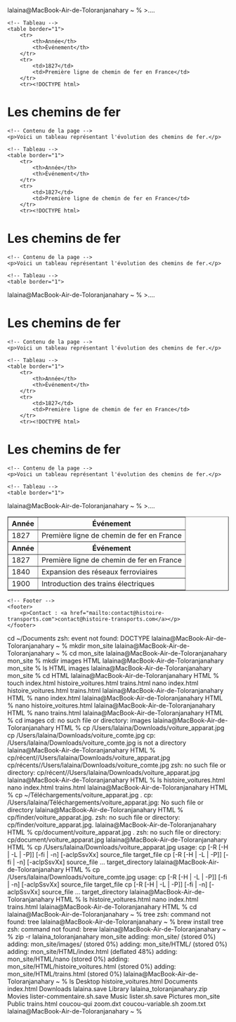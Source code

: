 lalaina@MacBook-Air-de-Toloranjanahary ~ % >....                                                                                                                                                                                                  

    <!-- Tableau -->
    <table border="1">
        <tr>
            <th>Année</th>
            <th>Événement</th>
        </tr>
        <tr>
            <td>1827</td>
            <td>Première ligne de chemin de fer en France</td>
        </tr>
        <tr><!DOCTYPE html>
<html lang="fr">
<head>
    <meta charset="UTF-8">
    <meta name="viewport" content="width=device-width, initial-scale=1.0">
    <title>Les chemins de fer</title>
</head>
<body>
    <!-- Titre de la page -->
    <h1>Les chemins de fer</h1>

    <!-- Contenu de la page -->
    <p>Voici un tableau représentant l'évolution des chemins de fer.</p>

    <!-- Tableau -->
    <table border="1">
        <tr>
            <th>Année</th>
            <th>Événement</th>
        </tr>
        <tr>
            <td>1827</td>
            <td>Première ligne de chemin de fer en France</td>
        </tr>
        <tr><!DOCTYPE html>
<html lang="fr">
<head>
    <meta charset="UTF-8">
    <meta name="viewport" content="width=device-width, initial-scale=1.0">
    <title>Les chemins de fer</title>
</head>
<body>
    <!-- Titre de la page -->
    <h1>Les chemins de fer</h1>

    <!-- Contenu de la page -->
    <p>Voici un tableau représentant l'évolution des chemins de fer.</p>

    <!-- Tableau -->
    <table border="1">
lalaina@MacBook-Air-de-Toloranjanahary ~ % >....                                                                                                                                                                                                  
    <table border="1">
        <tr>
            <th>Année</th>
            <th>Événement</th>
        </tr>
        <tr>
            <td>1827</td>
            <td>Première ligne de chemin de fer en France</td>
        </tr>
        <tr><!DOCTYPE html>
<html lang="fr">
<head>
    <meta charset="UTF-8">
    <meta name="viewport" content="width=device-width, initial-scale=1.0">
    <title>Les chemins de fer</title>
</head>
<body>
    <!-- Titre de la page -->
    <h1>Les chemins de fer</h1>

    <!-- Contenu de la page -->
    <p>Voici un tableau représentant l'évolution des chemins de fer.</p>

    <!-- Tableau -->
    <table border="1">
        <tr>
            <th>Année</th>
            <th>Événement</th>
        </tr>
        <tr>
            <td>1827</td>
            <td>Première ligne de chemin de fer en France</td>
        </tr>
        <tr><!DOCTYPE html>
<html lang="fr">
<head>
    <meta charset="UTF-8">
    <meta name="viewport" content="width=device-width, initial-scale=1.0">
    <title>Les chemins de fer</title>
</head>
<body>
    <!-- Titre de la page -->
    <h1>Les chemins de fer</h1>

    <!-- Contenu de la page -->
    <p>Voici un tableau représentant l'évolution des chemins de fer.</p>

    <!-- Tableau -->
    <table border="1">
lalaina@MacBook-Air-de-Toloranjanahary ~ % >....                                
            <th>Année</th>
            <th>Événement</th>
        </tr>
        <tr>
            <td>1827</td>
            <td>Première ligne de chemin de fer en France</td>
        </tr>
        <tr><td>1840</td>
            <td>Expansion des réseaux ferroviaires</td>
        </tr>
        <tr>
            <td>1900</td>
            <td>Introduction des trains électriques</td>
        </tr>
    </table>

    <!-- Footer -->
    <footer>
        <p>Contact : <a href="mailto:contact@histoire-transports.com">contact@histoire-transports.com</a></p>
    </footer>
</body>
</html>cd ~/Documents
zsh: event not found: DOCTYPE
lalaina@MacBook-Air-de-Toloranjanahary ~ % mkdir mon_site
lalaina@MacBook-Air-de-Toloranjanahary ~ % cd mon_site
lalaina@MacBook-Air-de-Toloranjanahary mon_site % mkdir images HTML
lalaina@MacBook-Air-de-Toloranjanahary mon_site % ls
HTML	images
lalaina@MacBook-Air-de-Toloranjanahary mon_site % cd HTML
lalaina@MacBook-Air-de-Toloranjanahary HTML % touch index.html histoire_voitures.html trains.html nano index.html histoire_voitures.html trains.html
lalaina@MacBook-Air-de-Toloranjanahary HTML % nano index.html
lalaina@MacBook-Air-de-Toloranjanahary HTML %  nano histoire_voitures.html 
lalaina@MacBook-Air-de-Toloranjanahary HTML % nano trains.html
lalaina@MacBook-Air-de-Toloranjanahary HTML % cd images
cd: no such file or directory: images
lalaina@MacBook-Air-de-Toloranjanahary HTML % cp /Users/lalaina/Downloads/voiture_apparat.jpg  cp /Users/lalaina/Downloads/voiture_comte.jpg 
cp: /Users/lalaina/Downloads/voiture_comte.jpg is not a directory
lalaina@MacBook-Air-de-Toloranjanahary HTML % cp/récent//Users/lalaina/Downloads/voiture_apparat.jpg  cp/récents//Users/lalaina/Downloads/voiture_comte.jpg 
zsh: no such file or directory: cp/récent//Users/lalaina/Downloads/voiture_apparat.jpg
lalaina@MacBook-Air-de-Toloranjanahary HTML % ls
histoire_voitures.html	nano
index.html		trains.html
lalaina@MacBook-Air-de-Toloranjanahary HTML % cp ~/Téléchargements/voiture_apparat.jpg .
cp: /Users/lalaina/Téléchargements/voiture_apparat.jpg: No such file or directory
lalaina@MacBook-Air-de-Toloranjanahary HTML % cp/finder/voiture_apparat.jpg.
zsh: no such file or directory: cp/finder/voiture_apparat.jpg.
lalaina@MacBook-Air-de-Toloranjanahary HTML % cp/document/voiture_apparat.jpg .
zsh: no such file or directory: cp/document/voiture_apparat.jpg
lalaina@MacBook-Air-de-Toloranjanahary HTML % cp /Users/lalaina/Downloads/voiture_apparat.jpg
usage: cp [-R [-H | -L | -P]] [-fi | -n] [-aclpSsvXx] source_file target_file
       cp [-R [-H | -L | -P]] [-fi | -n] [-aclpSsvXx] source_file ... target_directory
lalaina@MacBook-Air-de-Toloranjanahary HTML % cp /Users/lalaina/Downloads/voiture_comte.jpg
usage: cp [-R [-H | -L | -P]] [-fi | -n] [-aclpSsvXx] source_file target_file
       cp [-R [-H | -L | -P]] [-fi | -n] [-aclpSsvXx] source_file ... target_directory
lalaina@MacBook-Air-de-Toloranjanahary HTML % ls
histoire_voitures.html	nano
index.html		trains.html
lalaina@MacBook-Air-de-Toloranjanahary HTML % cd
lalaina@MacBook-Air-de-Toloranjanahary ~ % tree
zsh: command not found: tree
lalaina@MacBook-Air-de-Toloranjanahary ~ % brew install tree
zsh: command not found: brew
lalaina@MacBook-Air-de-Toloranjanahary ~ % zip -r lalaina_toloranjanahary mon_site
  adding: mon_site/ (stored 0%)
  adding: mon_site/images/ (stored 0%)
  adding: mon_site/HTML/ (stored 0%)
  adding: mon_site/HTML/index.html (deflated 48%)
  adding: mon_site/HTML/nano (stored 0%)
  adding: mon_site/HTML/histoire_voitures.html (stored 0%)
  adding: mon_site/HTML/trains.html (stored 0%)
lalaina@MacBook-Air-de-Toloranjanahary ~ % ls
Desktop				histoire_voitures.html
Documents			index.html
Downloads			lalaina.save
Library				lalaina_toloranjanahary.zip
Movies				lister-commentaire.sh.save
Music				lister.sh.save
Pictures			mon_site
Public				trains.html
coucou-qui			zoom.dxt
coucou-variable.sh		zoom.txt
lalaina@MacBook-Air-de-Toloranjanahary ~ % 
